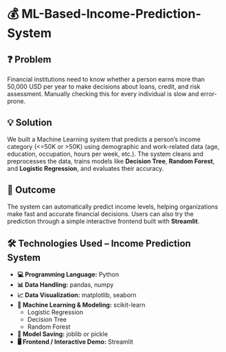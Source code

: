 # 💰 ML-Based-Income-Prediction-System

## ❓ Problem
Financial institutions need to know whether a person earns more than 50,000 USD per year to make decisions about loans, credit, and risk assessment. Manually checking this for every individual is slow and error-prone.

## 💡 Solution
We built a Machine Learning system that predicts a person’s income category (<=50K or >50K) using demographic and work-related data (age, education, occupation, hours per week, etc.). The system cleans and preprocesses the data, trains models like **Decision Tree**, **Random Forest**, and **Logistic Regression**, and evaluates their accuracy.

## 🎯 Outcome
The system can automatically predict income levels, helping organizations make fast and accurate financial decisions. Users can also try the prediction through a simple interactive frontend built with **Streamlit**.




## 🛠 Technologies Used – Income Prediction System

- **💻 Programming Language:** Python
- **📊 Data Handling:** pandas, numpy
- **📈 Data Visualization:** matplotlib, seaborn
- **🤖 Machine Learning & Modeling:** scikit-learn
  - Logistic Regression
  - Decision Tree
  - Random Forest
- **💾 Model Saving:** joblib or pickle
- **🖥 Frontend / Interactive Demo:** Streamlit
